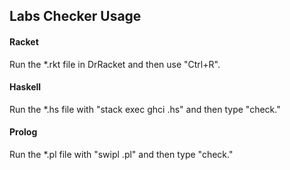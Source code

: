 Labs Checker Usage
------------------

#### Racket
Run the *.rkt file in DrRacket and then use "Ctrl+R".

#### Haskell
Run the *.hs file with "stack exec ghci <filename>.hs" and then type "check."

#### Prolog
Run the *.pl file with "swipl <filename>.pl" and then type "check."


